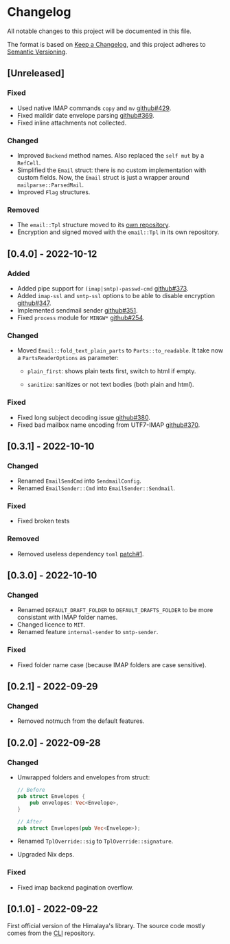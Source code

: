 # Changelog

All notable changes to this project will be documented in this file.

The format is based on [Keep a Changelog](https://keepachangelog.com/en/1.0.0/),
and this project adheres to [Semantic Versioning](https://semver.org/spec/v2.0.0.html).

## [Unreleased]

### Fixed

* Used native IMAP commands `copy` and `mv` [github#429].
* Fixed maildir date envelope parsing [github#369].
* Fixed inline attachments not collected.

### Changed

* Improved `Backend` method names. Also replaced the `self mut` by a
  `RefCell`.
* Simplified the `Email` struct: there is no custom implementation
  with custom fields. Now, the `Email` struct is just a wrapper around
  `mailparse::ParsedMail`.
* Improved `Flag` structures.

### Removed

* The `email::Tpl` structure moved to its [own
  repository](https://git.sr.ht/~soywod/mime-msg-builder).
* Encryption and signed moved with the `email::Tpl` in its own
  repository.

## [0.4.0] - 2022-10-12

### Added

* Added pipe support for `(imap|smtp)-passwd-cmd` [github#373].
* Added `imap-ssl` and `smtp-ssl` options to be able to disable
  encryption [github#347].
* Implemented sendmail sender [github#351].
* Fixed `process` module for `MINGW*` [github#254].

### Changed

* Moved `Email::fold_text_plain_parts` to `Parts::to_readable`. It
  take now a `PartsReaderOptions` as parameter:
  
  * `plain_first`: shows plain texts first, switch to html if empty.
  
  * `sanitize`: sanitizes or not text bodies (both plain and html).

### Fixed

* Fixed long subject decoding issue [github#380].
* Fixed bad mailbox name encoding from UTF7-IMAP [github#370].

## [0.3.1] - 2022-10-10

### Changed

* Renamed `EmailSendCmd` into `SendmailConfig`.
* Renamed `EmailSender::Cmd` into `EmailSender::Sendmail`.

### Fixed

* Fixed broken tests

### Removed

* Removed useless dependency `toml` [patch#1].
  
## [0.3.0] - 2022-10-10

### Changed

* Renamed `DEFAULT_DRAFT_FOLDER` to `DEFAULT_DRAFTS_FOLDER` to be more
  consistant with IMAP folder names.
* Changed licence to `MIT`.
* Renamed feature `internal-sender` to `smtp-sender`.
  
### Fixed

* Fixed folder name case (because IMAP folders are case sensitive).

## [0.2.1] - 2022-09-29

### Changed

* Removed notmuch from the default features.

## [0.2.0] - 2022-09-28

### Changed

* Unwrapped folders and envelopes from struct:

  ```rust
  // Before
  pub struct Envelopes {
	  pub envelopes: Vec<Envelope>,
  }
  
  // After
  pub struct Envelopes(pub Vec<Envelope>);
  ```

* Renamed `TplOverride::sig` to `TplOverride::signature`.
* Upgraded Nix deps.

### Fixed

* Fixed imap backend pagination overflow.

## [0.1.0] - 2022-09-22

First official version of the Himalaya's library. The source code
mostly comes from the [CLI](https://github.com/soywod/himalaya)
repository.

[patch#1]: https://lists.sr.ht/~soywod/himalaya-lib/%3C20220929084520.98165-1-me%40paulrouget.com%3E

[github#254]: https://github.com/soywod/himalaya/issues/254
[github#347]: https://github.com/soywod/himalaya/issues/347
[github#351]: https://github.com/soywod/himalaya/issues/351
[github#369]: https://github.com/soywod/himalaya/issues/369
[github#370]: https://github.com/soywod/himalaya/issues/370
[github#373]: https://github.com/soywod/himalaya/issues/373
[github#380]: https://github.com/soywod/himalaya/issues/380
[github#429]: https://github.com/soywod/himalaya/issues/429
